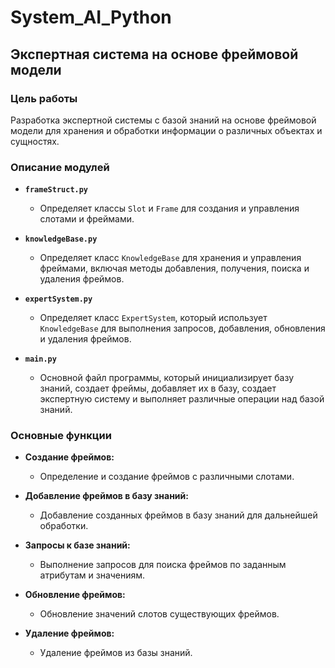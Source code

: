 ﻿# System_AI_Python

## Экспертная система на основе фреймовой модели

### Цель работы
Разработка экспертной системы с базой знаний на основе фреймовой модели для хранения и обработки информации о различных объектах и сущностях.


### Описание модулей

- **`frameStruct.py`**
  - Определяет классы `Slot` и `Frame` для создания и управления слотами и фреймами.

- **`knowledgeBase.py`**
  - Определяет класс `KnowledgeBase` для хранения и управления фреймами, включая методы добавления, получения, поиска и удаления фреймов.

- **`expertSystem.py`**
  - Определяет класс `ExpertSystem`, который использует `KnowledgeBase` для выполнения запросов, добавления, обновления и удаления фреймов.

- **`main.py`**
  - Основной файл программы, который инициализирует базу знаний, создает фреймы, добавляет их в базу, создает экспертную систему и выполняет различные операции над базой знаний.

### Основные функции

- **Создание фреймов:**
  - Определение и создание фреймов с различными слотами.

- **Добавление фреймов в базу знаний:**
  - Добавление созданных фреймов в базу знаний для дальнейшей обработки.

- **Запросы к базе знаний:**
  - Выполнение запросов для поиска фреймов по заданным атрибутам и значениям.

- **Обновление фреймов:**
  - Обновление значений слотов существующих фреймов.

- **Удаление фреймов:**

  - Удаление фреймов из базы знаний.
